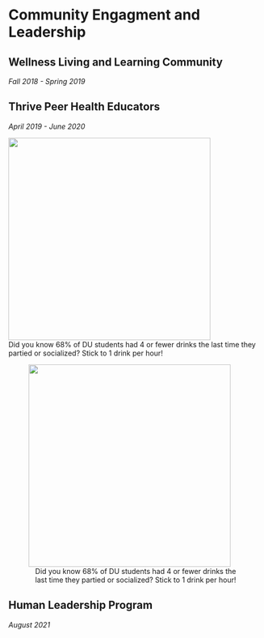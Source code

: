# Community Engagment and Leadership
## Wellness Living and Learning Community
<i>Fall 2018 - Spring 2019</i>
## Thrive Peer Health Educators
<i>April 2019 - June 2020</i>

<div class="image">
  <img src="https://user-images.githubusercontent.com/91146906/151018455-c85f1384-062c-466b-ac52-d338eb03a261.jpg" width="400"></td>
  <div>Did you know 68% of DU students had 4 or fewer drinks the last time they partied or socialized? Stick to 1 drink per hour!</div>
</div>

<figure>
  <img src="https://user-images.githubusercontent.com/91146906/151018455-c85f1384-062c-466b-ac52-d338eb03a261.jpg" width="400">
  <figcaption style="text-align: center">Did you know 68% of DU students had 4 or fewer drinks the last time they partied or socialized? Stick to 1 drink per hour!</figcaption>
</figure>

## Human Leadership Program
<i>August 2021</i>
